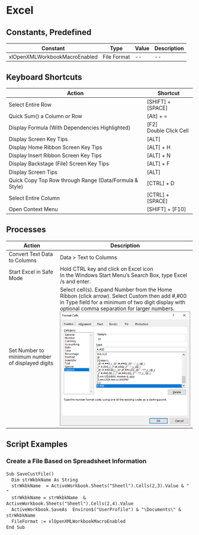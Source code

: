 # Excel

## Constants, Predefined 
| Constant | Type | Value | Description |  
| -- | -- | -- | -- |  
| xlOpenXMLWorkbookMacroEnabled | File Format | -- | -- |  

## Keyboard Shortcuts 
| Action | Shortcut |  
| -- | -- |  
| Select Entire Row |[SHIFT] + [SPACE] |  
| Quick Sum() a Column or Row|[Alt] + =  |  
| Display Formula (With Dependencies Highlighted)|[F2] <BR> Double Click Cell|  
| Display Screen Key Tips |[ALT] |  
| Display Home Ribbon Screen Key Tips |[ALT] + H |  
| Display Insert Ribbon Screen Key Tips |[ALT] + N |  
| Display Backstage (File) Screen Key Tips |[ALT] + F |  
| Display Screen Tips |[ALT] |  
| Quick Copy Top Row through Range (Data/Formula & Style)|[CTRL] + D |  
| Select Entire Column|[CTRL] + [SPACE] |  
| Open Context Menu|[SHIFT] + [F10] |

## Processes
| Action | Description |  
| -- | -- |  
| Convert Text Data to Columns|Data > Text to Columns |  
| Start Excel in Safe Mode|Hold CTRL key and click on Excel icon <br> In the Windows Start Menu’s Search Box, type Excel /s and enter. |  
| Set Number to minimum number of displayed digits|Select cell(s). Expand Number from the Home Ribbon (click arrow). Select Custom then add #,#00 in Type field for a minimum of two digit display with optional comma separation for larger numbers. <br> ![Process 01](https://github.com/MikeMyers59/MikeMyers59/blob/main/Excel/Pics/Process%2001.png) |  

## Script Examples
  
### Create a File Based on Spreadsheet Information
```vba
Sub SaveCustFile()  
  Dim strWkbkName As String  
  strWkbkName  = ActiveWorkbook.Sheets("Sheetl").Cells(2,3).Value & " "  
  strWkbkName = strWkbkName  & ActiveWorkbook.Sheets("Sheetl").Cells(2,4).Value  
  ActiveWorkbook.SaveAs  Environ$("UserProfile") & "\Documents\" & strWkbkName  
  FileFormat := xlOpenXMLWorkbookMacroEnabled  
End Sub
```
  
  
